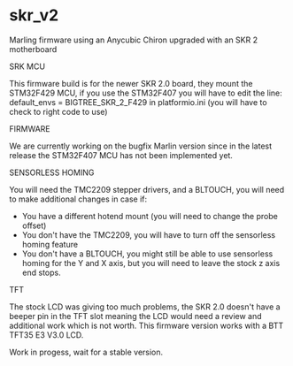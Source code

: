 # skr_v2
Marling firmware using an Anycubic Chiron upgraded with an SKR 2 motherboard

SRK MCU

This firmware build is for the newer SKR 2.0 board, they mount the STM32F429 MCU, if you use the STM32F407 you will have to edit the line:
default_envs = BIGTREE_SKR_2_F429 
in platformio.ini (you will have to check to right code to use)

FIRMWARE

We are currently working on the bugfix Marlin version since in the latest release the STM32F407 MCU has not been implemented yet.

SENSORLESS HOMING

You will need the TMC2209 stepper drivers, and a BLTOUCH, you will need to make additional changes in case if:
- You have a different hotend mount (you will need to change the probe offset)
- You don't have the TMC2209, you will have to turn off the sensorless homing feature
- You don't have a BLTOUCH, you might still be able to use sensorless homing for the Y and X axis, but you will need to leave the stock z axis end stops.

TFT

The stock LCD was giving too much problems, the SKR 2.0 doesn't have a beeper pin in the TFT slot meaning the LCD would need a review and additional work which is not worth.
This firmware version works with a BTT TFT35 E3 V3.0 LCD.


Work in progess, wait for a stable version.
